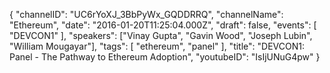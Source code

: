 {
    "channelID": "UC6rYoXJ_3BbPyWx_GQDDRRQ",
    "channelName": "Ethereum",
    "date": "2016-01-20T11:25:04.000Z",
    "draft": false,
    "events": [
        "DEVCON1"
    ],
    "speakers": ["Vinay Gupta", "Gavin Wood", "Joseph Lubin", "William Mougayar"],
    "tags": [
        "ethereum",
        "panel"
    ],
    "title": "DEVCON1: Panel - The Pathway to Ethereum Adoption",
    "youtubeID": "IsIjUNuG4pw"
}
